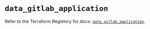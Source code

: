 # `data_gitlab_application`

Refer to the Terraform Registory for docs: [`data_gitlab_application`](https://registry.terraform.io/providers/gitlabhq/gitlab/16.5.0/docs/data-sources/application).
